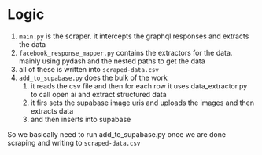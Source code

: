 # Logic

1. `main.py` is the scraper. it intercepts the graphql responses and extracts the data
2. `facebook_response_mapper.py` contains the extractors for the data. mainly using pydash and the nested paths to get the data
3. all of these is written into `scraped-data.csv`
4. `add_to_supabase.py` does the bulk of the work
    1. it reads the csv file and then for each row it uses data_extractor.py to call open ai and extract structured data
    2. it firs sets the supabase image uris and uploads the images and then extracts data
    3. and then inserts into supabase



So we basically need to run add_to_supabase.py once we are done scraping and writing to `scraped-data.csv`